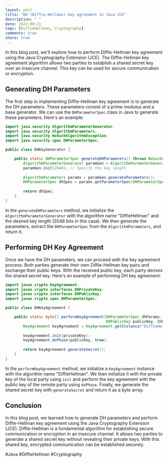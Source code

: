 ```yaml
---
layout: post
title: "DH (Diffie-Hellman) key agreement in Java JCE"
description: " "
date: 2023-09-21
tags: [DiffieHellman, Cryptography]
comments: true
share: true
---
```


In this blog post, we'll explore how to perform Diffie-Hellman key agreement using the Java Cryptography Extension (JCE). The Diffie-Hellman key agreement algorithm allows two parties to establish a shared secret key over an insecure channel. This key can be used for secure communication or encryption.

## Generating DH Parameters

The first step in implementing Diffie-Hellman key agreement is to generate the DH parameters. These parameters consist of a prime modulus and a base generator. We can use the `DHParameterSpec` class in Java to generate these parameters. Here's an example:

```java
import java.security.AlgorithmParameterGenerator;
import java.security.AlgorithmParameters;
import java.security.NoSuchAlgorithmException;
import java.security.spec.DHParameterSpec;

public class DHKeyGenerator {

    public static DHParameterSpec generateDHParameters() throws NoSuchAlgorithmException {
        AlgorithmParameterGenerator paramGen = AlgorithmParameterGenerator.getInstance("DiffieHellman");
        paramGen.init(2048); // Specify the key length
        
        AlgorithmParameters params = paramGen.generateParameters();
        DHParameterSpec dhSpec = params.getParameterSpec(DHParameterSpec.class);
        
        return dhSpec;
    }
}
```

In the `generateDHParameters` method, we initialize the `AlgorithmParameterGenerator` with the algorithm name "DiffieHellman" and the desired key length (2048 bits in this case). We then generate the parameters, extract the `DHParameterSpec` from the `AlgorithmParameters`, and return it.

## Performing DH Key Agreement

Once we have the DH parameters, we can proceed with the key agreement process. Both parties generate their own Diffie-Hellman key pairs and exchange their public keys. With the received public key, each party derives the shared secret key. Here's an example of performing DH key agreement:

```java
import javax.crypto.KeyAgreement;
import javax.crypto.interfaces.DHPrivateKey;
import javax.crypto.interfaces.DHPublicKey;
import javax.crypto.spec.DHParameterSpec;

public class DHKeyAgreement {

    public static byte[] performKeyAgreement(DHParameterSpec dhParams,
                                             DHPublicKey publicKey, DHPrivateKey privateKey) throws Exception {
        KeyAgreement keyAgreement = KeyAgreement.getInstance("DiffieHellman");
        
        keyAgreement.init(privateKey);
        keyAgreement.doPhase(publicKey, true);
        
        return keyAgreement.generateSecret();
    }
}
```

In the `performKeyAgreement` method, we initialize a `KeyAgreement` instance with the algorithm name "DiffieHellman". We then initialize it with the private key of the local party using `init` and perform the key agreement with the public key of the remote party using `doPhase`. Finally, we generate the shared secret key with `generateSecret` and return it as a byte array.

## Conclusion

In this blog post, we learned how to generate DH parameters and perform Diffie-Hellman key agreement using the Java Cryptography Extension (JCE). Diffie-Hellman is a fundamental algorithm for establishing secure communication or encryption in an insecure channel. It allows two parties to generate a shared secret key without revealing their private keys. With this shared key, encrypted communication can be established securely.

#Java #DiffieHellman #Cryptography